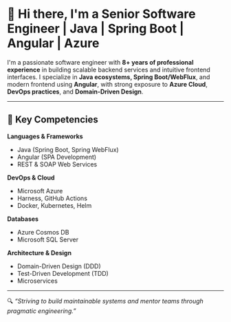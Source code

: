 # 👋 Hi there, I'm a Senior Software Engineer | Java | Spring Boot | Angular | Azure

I'm a passionate software engineer with **8+ years of professional experience** in building scalable backend services and intuitive frontend interfaces. I specialize in **Java ecosystems, Spring Boot/WebFlux**, and modern frontend using **Angular**, with strong exposure to **Azure Cloud**, **DevOps practices**, and **Domain-Driven Design**.

---

## 🔧 Key Competencies

**Languages & Frameworks**
- Java (Spring Boot, Spring WebFlux)
- Angular (SPA Development)
- REST & SOAP Web Services

**DevOps & Cloud**
- Microsoft Azure
- Harness, GitHub Actions
- Docker, Kubernetes, Helm

**Databases**
- Azure Cosmos DB
- Microsoft SQL Server

**Architecture & Design**
- Domain-Driven Design (DDD)
- Test-Driven Development (TDD)
- Microservices

---

🔍 *“Striving to build maintainable systems and mentor teams through pragmatic engineering.”*
